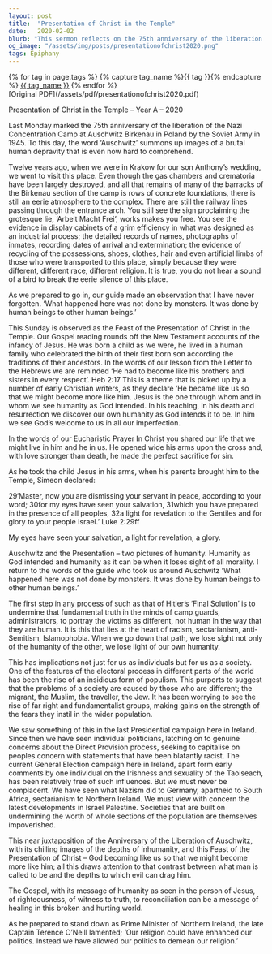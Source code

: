 ```yaml
---
layout: post
title:  "Presentation of Christ in the Temple"
date:   2020-02-02
blurb: "This sermon reflects on the 75th anniversary of the liberation of Auschwitz and the Feast of the Presentation of Christ in the Temple. It contrasts the inhumanity of Auschwitz with the humanity as God intended, as seen in the person of Jesus. The sermon warns against the dangers of racism, sectarianism, and populism, and calls for the Gospel's message of righteousness and reconciliation to heal a broken world."
og_image: "/assets/img/posts/presentationofchrist2020.png"
tags: Epiphany
---    
```

<div class="tag-pills">
  {% for tag in page.tags %}
    {% capture tag_name %}{{ tag }}{% endcapture %}
    <a href="{{ site.baseurl }}/tag/{{ tag_name }}" class="tag-pill">{{ tag_name }}</a>
  {% endfor %}
</div>
[Original PDF](/assets/pdf/presentationofchrist2020.pdf)

Presentation of Christ in the Temple – Year A – 2020

Last Monday marked the 75th anniversary of the liberation of the Nazi Concentration Camp at Auschwitz Birkenau in Poland by the Soviet Army in 1945. To this day, the word ‘Auschwitz’ summons up images of a brutal human depravity that is even now hard to comprehend.

Twelve years ago, when we were in Krakow for our son Anthony’s wedding, we went to visit this place. Even though the gas chambers and crematoria have been largely destroyed, and all that remains of many of the barracks of the Birkenau section of the camp is rows of concrete foundations, there is still an eerie atmosphere to the complex. There are still the railway lines passing through the entrance arch. You still see the sign proclaiming the grotesque lie, ‘Arbeit Macht Frei’, works makes you free. You see the evidence in display cabinets of a grim efficiency in what was designed as an industrial process; the detailed records of names, photographs of inmates, recording dates of arrival and extermination; the evidence of recycling of the possessions, shoes, clothes, hair and even artificial limbs of those who were transported to this place, simply because they were different, different race, different religion. It is true, you do not hear a sound of a bird to break the eerie silence of this place.

As we prepared to go in, our guide made an observation that I have never forgotten. ‘What happened here was not done by monsters. It was done by human beings to other human beings.’

This Sunday is observed as the Feast of the Presentation of Christ in the Temple. Our Gospel reading rounds off the New Testament accounts of the infancy of Jesus. He was born a child as we were, he lived in a human family who celebrated the birth of their first born son according the traditions of their ancestors. In the words of our lesson from the Letter to the Hebrews we are reminded ‘He had to become like his brothers and sisters in every respect’. Heb 2:17 This is a theme that is picked up by a number of early Christian writers, as they declare ‘He became like us so that we might become more like him. Jesus is the one through whom and in whom we see humanity as God intended. In his teaching, in his death and resurrection we discover our own humanity as God intends it to be. In him we see God’s welcome to us in all our imperfection.

In the words of our Eucharistic Prayer In Christ you shared our life that we might live in him and he in us. He opened wide his arms upon the cross and, with love stronger than death, he made the perfect sacrifice for sin.

As he took the child Jesus in his arms, when his parents brought him to the Temple, Simeon declared:

29‘Master, now you are dismissing your servant in peace, according to your word; 30for my eyes have seen your salvation, 31which you have prepared in the presence of all peoples, 32a light for revelation to the Gentiles and for glory to your people Israel.’ Luke 2:29ff

My eyes have seen your salvation, a light for revelation, a glory.

Auschwitz and the Presentation – two pictures of humanity. Humanity as God intended and humanity as it can be when it loses sight of all morality. I return to the words of the guide who took us around Auschwitz ‘What happened here was not done by monsters. It was done by human beings to other human beings.’

The first step in any process of such as that of Hitler’s ‘Final Solution’ is to undermine that fundamental truth in the minds of camp guards, administrators, to portray the victims as different, not human in the way that they are human. It is this that lies at the heart of racism, sectarianism, anti-Semitism, Islamophobia. When we go down that path, we lose sight not only of the humanity of the other, we lose light of our own humanity.

This has implications not just for us as individuals but for us as a society. One of the features of the electoral process in different parts of the world has been the rise of an insidious form of populism. This purports to suggest that the problems of a society are caused by those who are different; the migrant, the Muslim, the traveller, the Jew. It has been worrying to see the rise of far right and fundamentalist groups, making gains on the strength of the fears they instil in the wider population.

We saw something of this in the last Presidential campaign here in Ireland. Since then we have seen individual politicians, latching on to genuine concerns about the Direct Provision process, seeking to capitalise on peoples concern with statements that have been blatantly racist. The current General Election campaign here in Ireland, apart form early comments by one individual on the Irishness and sexuality of the Taoiseach, has been relatively free of such influences. But we must never be complacent. We have seen what Nazism did to Germany, apartheid to South Africa, sectarianism to Northern Ireland. We must view with concern the latest developments in Israel Palestine. Societies that are built on undermining the worth of whole sections of the population are themselves impoverished.

This near juxtaposition of the Anniversary of the Liberation of Auschwitz, with its chilling images of the depths of inhumanity, and this Feast of the Presentation of Christ – God becoming like us so that we might become more like him; all this draws attention to that contrast between what man is called to be and the depths to which evil can drag him.

The Gospel, with its message of humanity as seen in the person of Jesus, of righteousness, of witness to truth, to reconciliation can be a message of healing in this broken and hurting world.

As he prepared to stand down as Prime Minister of Northern Ireland, the late Captain Terence O’Neill lamented; ‘Our religion could have enhanced our politics. Instead we have allowed our politics to demean our religion.’
